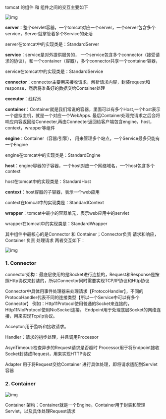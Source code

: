 tomcat 的组件 和 组件之间的交互主要如下



![img](http://pcc.huitogo.club/5fc5d76298edbf10a46aa8369fac7df5)



**server**：整个servlet容器，一个tomcat对应一个server，一个server包含多个service，Server就掌管着多个Service的死活

server在tomcat中的实现类是：StandardServer

**service**：service是对外提供服务的， 一个service包含多个connector（接受请求的协议），和一个container（容器），多个connector共享一个container容器，

service在tomcat中的实现类是：StandardService

**connector**：connector主要用来接收请求，解析请求内容，封装request和response，然后将准备好的数据交给Container处理

**executor**：线程池

**container**：Container就是我们常说的容器，里面可以有多个Host,一个host表示一个虚拟主机，就是一个对应一个WebApps. 最后Container处理完请求之后会将响应内容返回给Connecter,再由Connecter返回给客户端包含engine，host，context，wrapper等组件

**engine**：Container（容器/引擎）， 用来管理多个站点，一个Service最多只能有一个Engine

engine在tomcat中的实现类是：StandardEngine

**host**：engine容器的子容器，一个host对应一个网络域名，一个host包含多个context

host在tomcat中的实现类是：StandardHost

**context**：host容器的子容器，表示一个web应用

context在tomcat中的实现类是：StandardContext

**wrapper**：tomcat中最小的容器单元，表示web应用中的servlet

wrapper在tomcat中的实现类是：StandardWrapper



其中组件中最核心的是Connector 和 Container；Connector负责 请求和响应，Container 负责 处理请求 两者交互如下：



![img](http://pcc.huitogo.club/5dcf290e5aa65422ed2687f06ff4001c)



### 1. Connector

connector架构：最底层使用的是Socket进行连接的，Request和Response是按照Http协议来封装的，所以Connector同时需要实现TCP/IP协议和Http协议

Connector中具体用事件处理器来处理请求【ProtocoHandler】，不同的ProtocoHandler代表不同的连接类型【所以一个Service中可以有多个Connector】 例如：Http11Protocol使用普通的Socket来连接的，Http11NioProtocol使用NioSocket连接。 Endpoint用于处理底层Socket的网络连接，用来实现Tcp/Ip协议。

Acceptor:用于监听和接收请求。

Handler：请求的初步处理，并且调用Processor

AsynTimeout:检查异步的Request请求是否超时 Processor用于将Endpoint接收Socket封装成Request，用来实现HTTP协议

Adapter 用于将Request交给Container 进行具体处理，即将请求适配到Servlet容器



### 2. Container

![img](http://pcc.huitogo.club/729b44dc8f59d6aadf5efc9465e472ac)



Container 架构：Container就是一个Engine。Container用于封装和管理Servlet，以及具体处理Request请求